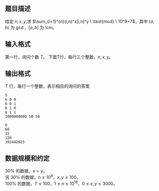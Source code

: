 ## 题目描述

给定 $n,x,y$,求 $\sum_{i=1}^{n}(i,n)^x[i,n]^y \ \text{mod} \ 10^9+7$，其中 $(a,b)$ 为 $\gcd$，$[a,b]$ 为 $\text{lcm}$。

## 输入格式

第一行，询问个数 $T$。
下面T行，每行三个整数，$n,x,y$。
## 输出格式

$T$ 行，每行一个整数，表示相应的询问的答案

```input1
5
6 0 0
6 0 1
6 1 0
6 1 1
1000000000 50 50
```

```output1
6
66
15
126
393442025
```

## 数据规模和约定
$30\%$ 的数据，$x=y$。  
另 $30\%$ 的数据，$n \leq 10^9$，$x,y \leq 100$。  
$100\%$ 的数据，$T \leq 100$，$1 \leq n \leq 10^{18}$，$0 \leq x,y \leq 3000$。